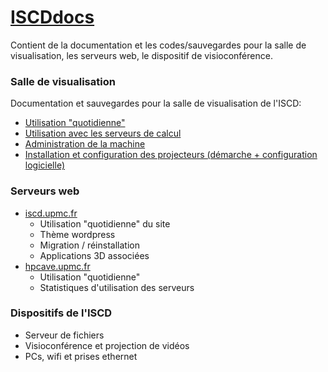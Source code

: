 # [ISCDdocs](http://ISCDdocs.github.io)  
Contient de la documentation et les codes/sauvegardes pour la salle de visualisation, les serveurs web, le dispositif de visioconférence.

### Salle de visualisation
Documentation et sauvegardes pour la salle de visualisation de l'ISCD:
* [Utilisation "quotidienne"](docs/visu/usageQuotidien.md)
* [Utilisation avec les serveurs de calcul](docs/visu/meSU-viSU.md)
* [Administration de la machine](docs/visu/administration.md)
* [Installation et configuration des projecteurs (démarche + configuration logicielle)](docs/visu/blendingNvidia.md)

### Serveurs web
* [iscd.upmc.fr](http://iscd.upmc.fr)
  * Utilisation "quotidienne" du site
  * Thème wordpress
  * Migration / réinstallation
  * Applications 3D associées
* [hpcave.upmc.fr](http://hpcave.upmc.fr)
  * Utilisation "quotidienne"
  * Statistiques d'utilisation des serveurs
  
### Dispositifs de l'ISCD
* Serveur de fichiers
* Visioconférence et projection de vidéos
* PCs, wifi et prises ethernet
